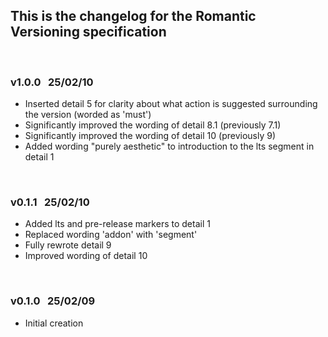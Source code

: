 ## This is the changelog for the Romantic Versioning specification

<br>

### v1.0.0 &nbsp; 25/02/10

- Inserted detail 5 for clarity about what action is suggested surrounding the version (worded as 'must')
- Significantly improved the wording of detail 8.1 (previously 7.1)
- Significantly improved the wording of detail 10 (previously 9)
- Added wording "purely aesthetic" to introduction to the lts segment in detail 1

<br>

### v0.1.1 &nbsp; 25/02/10

- Added lts and pre-release markers to detail 1 
- Replaced wording 'addon' with 'segment'
- Fully rewrote detail 9
- Improved wording of detail 10

<br>

### v0.1.0 &nbsp; 25/02/09

- Initial creation
